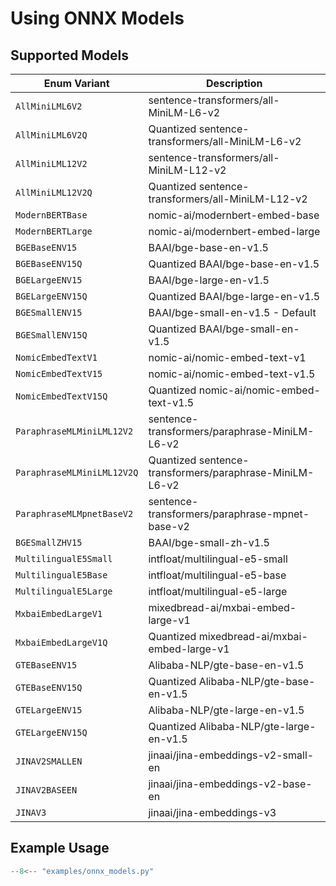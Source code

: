 # Using ONNX Models

## Supported Models

| Enum Variant                     | Description                                      |
|----------------------------------|--------------------------------------------------|
| `AllMiniLML6V2`                  | sentence-transformers/all-MiniLM-L6-v2           |
| `AllMiniLML6V2Q`                 | Quantized sentence-transformers/all-MiniLM-L6-v2 |
| `AllMiniLML12V2`                 | sentence-transformers/all-MiniLM-L12-v2          |
| `AllMiniLML12V2Q`                | Quantized sentence-transformers/all-MiniLM-L12-v2|
| `ModernBERTBase`                 | nomic-ai/modernbert-embed-base                   |
| `ModernBERTLarge`                | nomic-ai/modernbert-embed-large                  |
| `BGEBaseENV15`                   | BAAI/bge-base-en-v1.5                            |
| `BGEBaseENV15Q`                  | Quantized BAAI/bge-base-en-v1.5                  |
| `BGELargeENV15`                  | BAAI/bge-large-en-v1.5                           |
| `BGELargeENV15Q`                 | Quantized BAAI/bge-large-en-v1.5                 |
| `BGESmallENV15`                  | BAAI/bge-small-en-v1.5 - Default                 |
| `BGESmallENV15Q`                 | Quantized BAAI/bge-small-en-v1.5                 |
| `NomicEmbedTextV1`               | nomic-ai/nomic-embed-text-v1                     |
| `NomicEmbedTextV15`              | nomic-ai/nomic-embed-text-v1.5                   |
| `NomicEmbedTextV15Q`             | Quantized nomic-ai/nomic-embed-text-v1.5         |
| `ParaphraseMLMiniLML12V2`        | sentence-transformers/paraphrase-MiniLM-L6-v2    |
| `ParaphraseMLMiniLML12V2Q`       | Quantized sentence-transformers/paraphrase-MiniLM-L6-v2 |
| `ParaphraseMLMpnetBaseV2`        | sentence-transformers/paraphrase-mpnet-base-v2   |
| `BGESmallZHV15`                  | BAAI/bge-small-zh-v1.5                           |
| `MultilingualE5Small`            | intfloat/multilingual-e5-small                   |
| `MultilingualE5Base`             | intfloat/multilingual-e5-base                    |
| `MultilingualE5Large`            | intfloat/multilingual-e5-large                   |
| `MxbaiEmbedLargeV1`              | mixedbread-ai/mxbai-embed-large-v1               |
| `MxbaiEmbedLargeV1Q`             | Quantized mixedbread-ai/mxbai-embed-large-v1     |
| `GTEBaseENV15`                   | Alibaba-NLP/gte-base-en-v1.5                     |
| `GTEBaseENV15Q`                  | Quantized Alibaba-NLP/gte-base-en-v1.5           |
| `GTELargeENV15`                  | Alibaba-NLP/gte-large-en-v1.5                    |
| `GTELargeENV15Q`                 | Quantized Alibaba-NLP/gte-large-en-v1.5          |
| `JINAV2SMALLEN`                  | jinaai/jina-embeddings-v2-small-en               |
| `JINAV2BASEEN`                   | jinaai/jina-embeddings-v2-base-en                |
| `JINAV3`                         | jinaai/jina-embeddings-v3                         |

## Example Usage

``` python
--8<-- "examples/onnx_models.py"
```
